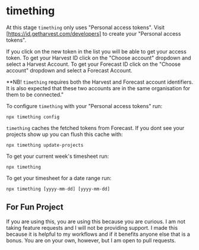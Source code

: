 # timething

At this stage `timething` only uses "Personal access tokens". Visit [https://id.getharvest.com/developers] to create your "Personal access tokens".

If you click on the new token in the list you will be able to get your access token.  To get your Harvest ID click on the "Choose account" dropdown and select a Harvest Account. To get your Forecast ID click on the "Choose account" dropdown and select a Forecast Account. 

**NB! `timething` requires both the Harvest and Forecast account identifiers.  It is also expected that these two accounts are in the same organisation for them to be connected."

To configure `timething` with your "Personal access tokens" run:

```
npx timething config
```

`timething` caches the fetched tokens from Forecast. If you dont see your projects show up you can flush this cache with:

```
npx timething update-projects
```

To get your current week's timesheet run:

```
npx timething
```

To get your timesheet for a date range run:

```
npx timething [yyyy-mm-dd] [yyyy-mm-dd]
```

## For Fun Project  

If you are using this, you are using this because you are curious. I am not taking feature requests and I will not be providing support. I made this because it is helpful to my workflows and if it benefits anyone else that is a bonus. You are on your own, however, but I am open to pull requests.